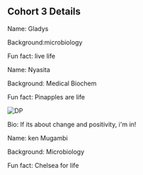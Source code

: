 ## Cohort 3 Details



Name: Gladys

Background:microbiology

Fun fact: live life

Name: Nyasita

Background: Medical Biochem

Fun fact: Pinapples are life

![DP](https://avatars0.githubusercontent.com/u/72727098?s=460&v=4)

Bio: If its about change and positivity, i'm in!


Name: ken Mugambi

Background: Microbiology

Fun fact: Chelsea for life 


